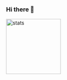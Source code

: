 ### Hi there 👋


<p float="center">
<img src="https://github-readme-stats.vercel.app/api?username=EmirhanSarac&show_icons=true&theme=radical" width="%100" height="150px" alt="stats" />
</p>

<!--
**EmirhanSarac/EmirhanSarac** is a ✨ _special_ ✨ repository because its `README.md` (this file) appears on your GitHub profile.


